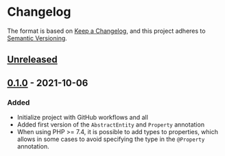 # Changelog

The format is based on [Keep a Changelog](https://keepachangelog.com/en/1.0.0/),
and this project adheres to [Semantic Versioning](https://semver.org/spec/v2.0.0.html).

## [Unreleased]

## [0.1.0] - 2021-10-06

### Added

- Initialize project with GitHub workflows and all
- Added first version of the `AbstractEntity` and `Property` annotation
- When using PHP >= 7.4, it is possible to add types to properties, which allows in some cases to avoid specifying the type in the `@Property` annotation.

[Unreleased]: https://github.com/ArrowSphere/entities/compare/0.1.0...HEAD
[0.1.0]: https://github.com/ArrowSphere/entities/compare/2d2d56c91df841c14b741771cb8c55a1899b0915...0.1.0
